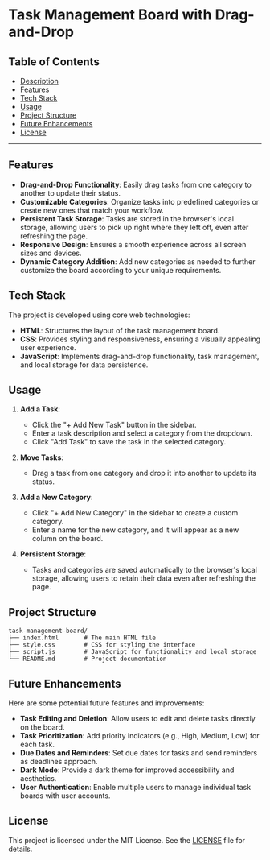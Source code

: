 # Task Management Board with Drag-and-Drop

## Table of Contents
- [Description](#description)
- [Features](#features)
- [Tech Stack](#tech-stack)
- [Usage](#usage)
- [Project Structure](#project-structure)
- [Future Enhancements](#future-enhancements)
- [License](#license)

---

## Features

- **Drag-and-Drop Functionality**: Easily drag tasks from one category to another to update their status.
- **Customizable Categories**: Organize tasks into predefined categories or create new ones that match your workflow.
- **Persistent Task Storage**: Tasks are stored in the browser's local storage, allowing users to pick up right where they left off, even after refreshing the page.
- **Responsive Design**: Ensures a smooth experience across all screen sizes and devices.
- **Dynamic Category Addition**: Add new categories as needed to further customize the board according to your unique requirements.

## Tech Stack

The project is developed using core web technologies:
- **HTML**: Structures the layout of the task management board.
- **CSS**: Provides styling and responsiveness, ensuring a visually appealing user experience.
- **JavaScript**: Implements drag-and-drop functionality, task management, and local storage for data persistence.

## Usage

1. **Add a Task**:
   - Click the "+ Add New Task" button in the sidebar.
   - Enter a task description and select a category from the dropdown.
   - Click "Add Task" to save the task in the selected category.

2. **Move Tasks**:
   - Drag a task from one category and drop it into another to update its status.

3. **Add a New Category**:
   - Click "+ Add New Category" in the sidebar to create a custom category.
   - Enter a name for the new category, and it will appear as a new column on the board.

4. **Persistent Storage**:
   - Tasks and categories are saved automatically to the browser's local storage, allowing users to retain their data even after refreshing the page.

## Project Structure

```
task-management-board/
├── index.html       # The main HTML file
├── style.css        # CSS for styling the interface
├── script.js        # JavaScript for functionality and local storage
└── README.md        # Project documentation
```

## Future Enhancements

Here are some potential future features and improvements:

- **Task Editing and Deletion**: Allow users to edit and delete tasks directly on the board.
- **Task Prioritization**: Add priority indicators (e.g., High, Medium, Low) for each task.
- **Due Dates and Reminders**: Set due dates for tasks and send reminders as deadlines approach.
- **Dark Mode**: Provide a dark theme for improved accessibility and aesthetics.
- **User Authentication**: Enable multiple users to manage individual task boards with user accounts.

## License

This project is licensed under the MIT License. See the [LICENSE](LICENSE) file for details.
